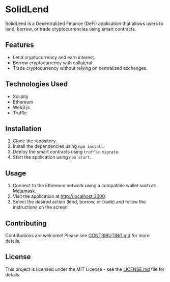 # SolidLend

SolidLend is a Decentralized Finance (DeFi) application that allows users to lend, borrow, or trade cryptocurrencies using smart contracts.

## Features

- Lend cryptocurrency and earn interest.
- Borrow cryptocurrency with collateral.
- Trade cryptocurrency without relying on centralized exchanges.

## Technologies Used

- Solidity
- Ethereum
- Web3.js
- Truffle

## Installation

1. Clone the repository.
2. Install the dependencies using `npm install`.
3. Deploy the smart contracts using `truffle migrate`.
4. Start the application using `npm start`.

## Usage

1. Connect to the Ethereum network using a compatible wallet such as Metamask.
2. Visit the application at [http://localhost:3000](http://localhost:3000).
3. Select the desired action (lend, borrow, or trade) and follow the instructions on the screen.

## Contributing

Contributions are welcome! Please see [CONTRIBUTING.md](CONTRIBUTING.md) for more details.

## License

This project is licensed under the MIT License - see the [LICENSE.md](LICENSE.md) file for details.
